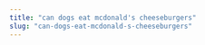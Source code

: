 ```yaml
---
title: "can dogs eat mcdonald's cheeseburgers"
slug: "can-dogs-eat-mcdonald-s-cheeseburgers"
---
```


